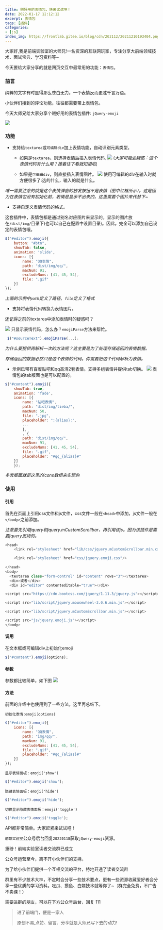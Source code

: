 ```yaml
---
title: 贼好用的表情包，快来试试吧！
date: 2022-01-17 12:12:12
excerpt: 表情包
tags: [插件]
categories:
- [js]
index_img: https://frontlab.gitee.io/blog/cdn/202112/20211210193404.png
---
```



大家好,我是前端实验室的大师兄!一名资深的互联网玩家，专注分享大前端领域技术、面试宝典、学习资料等~

今天要给大家分享的就是网页交互中最常用的功能：`表情包`。

### 前言

纯粹的文字有时显得那么苍白无力，一个表情反而更胜千言万语。

小伙伴们接到的评论功能，往往都需要带上表情包。

今天大师兄给大家分享个贼好用的表情包插件: `jQuery-emoji`

![](https://files.mdnice.com/user/20968/a7a3d816-c4cc-4860-b7fe-c510f29942e9.png)

### 功能
- 支持给`textarea`或`可编辑div`加上表情功能，自动识别元素类型。
  - 如果是`textarea`，则选择表情后插入表情代码.
![](https://files.mdnice.com/user/20968/f641cb59-8ae9-4eab-8ef3-9f2192862473.png)
(*大家可能会疑惑：这个表情代码有什么用？接着往下看就知道啦*)

  - 如果是`可编辑div`，则直接插入表情图片。
![](https://files.mdnice.com/user/20968/64fed7a7-dff8-4dfc-90ae-05d0bb25a6a9.png)
使用可编辑的div在输入时就方便很多了:选的什么，输入的就是什么。

*唯一需要注意的就是这个表情弹窗的触发按钮不是表情（图中红框所示）。这是因为在表情包没有初始化前，表情是显示不出来的。这里需要个图片来代替下~*

- 支持自定义表情代码的格式。

这套插件中，表情包都是通过别名对应图片来显示的。显示的图片放在`/dist/img/`目录下(也可以自己在配置中设置目录)。因此，完全可以添加自己设定的表情包哦。
```JavaScript
$("#editor").emoji({
    button: "#btn",
    showTab: false,
    animation: 'slide',
    icons: [{
        name: "QQ表情",
        path: "dist/img/qq/",
        maxNum: 91,
        excludeNums: [41, 45, 54],
        file: ".gif"
    }]
});
```
*上面的示例中`path`定义了路径，`file`定义了格式*

- 支持将表情代码转换为表情图片。

还记得之前的textarea中添加表情时的疑惑吗？


![](https://files.mdnice.com/user/20968/fdfacd36-b121-4dd9-b897-8dd522309531.png)
只显示表情代码，怎么办？`emojiParse`方法来帮忙。
```JavaScript
 $("#sourceText").emojiParse(...);
```
*为什么要提供再解析一次的方法呢？这主要是为了处理存储返回的表情数据。*

*存储返回的数据必然只是这个表情的代码。你需要把这个代码解析为表情。*

- 示例已带有百度贴吧和qq高清2套表情。支持多组表情并提供tab切换。
![](https://files.mdnice.com/user/20968/d2651010-e2ed-41e3-9e07-f8bd1c1ea791.png)
表情包的tab版面也是可以配置的。
```JavaScript
$("#content").emoji({
    showTab: true,
    animation: 'fade',
    icons: [{
        name: "贴吧表情",
        path: "dist/img/tieba/",
        maxNum: 50,
        file: ".jpg",
        placeholder: ":{alias}:",
        ...
        },
        , {
        path: "dist/img/qq/",
        maxNum: 91,
        excludeNums: [41, 45, 54],
        file: ".gif",
        placeholder: "#qq_{alias}#"
    }]
    });
```
*多套版面就是这里的icons数组来实现的*

### 使用
#### 引用 
首先在页面上引用css文件和js文件，css文件一般在`<head>`中添加，js文件一般在`</body>`之前添加。

*注意要先引用jquery和jquery.mCustomScrollbar，再引用该js。因为该插件是需要jquery支持的。*
```JavaScript
<head>
    <link rel="stylesheet" href="lib/css/jquery.mCustomScrollbar.min.css"/>

    <link rel="stylesheet" href="css/jquery.emoji.css"/>
    
</head>
<body>
  <textarea class="form-control" id="content" rows="3"></textarea>
  <div>或者</div>
  <div id="editor" contenteditable="true"></div>

<script src="https://cdn.bootcss.com/jquery/1.11.3/jquery.js"></script>

<script src="lib/script/jquery.mousewheel-3.0.6.min.js"></script>

<script src="lib/script/jquery.mCustomScrollbar.min.js"></script>

<script src="js/jquery.emoji.js"></script>
</body>
```
#### 调用
在文本框或可编辑div上初始化emoji
```JavaScript
$("#content").emoji(options);
```
#### 参数
参数都比较简单，如下图
![](https://files.mdnice.com/user/20968/bc5e00ac-de53-46c6-9f6e-986b4b794b5e.png)
#### 方法
前面的介绍中也使用到了一些方法，这里再总结下。

`初始化表情:emoji(options)`
```JavaScript
$("#editor").emoji({
    icons: [{
        name: "QQ表情",
        path: "img/qq/",
        maxNum: 91,
        excludeNums: [41, 45, 54],
        file: ".gif",
        placeholder: "#qq_{alias}#"
    }]
});
```
`显示表情面板：emoji('show')`
```JavaScript
$("#editor").emoji('show');
```
`隐藏表情面板：emoji('hide')`
```JavaScript
$("#editor").emoji('hide');
```
`切换显示隐藏表情面板：emoji('toggle')`
```JavaScript
$("#editor").emoji('toggle');
```
API都非常简单。大家赶紧来试试吧！

`前端实验室`公众号后台回复`20220118`获取`jQuery-emoji`资源。

重磅！前端实验室读者交流群已成立

公众号运营至今，离不开小伙伴们的支持。

为了给小伙伴们提供一个互相交流的平台，特地开通了读者交流群

群里有不少技术大神，不定时会分享一些技术要点，更有一些资源收藏爱好者会分享一些优质的学习资料。吃瓜、摸鱼、白嫖技术就等你了~（群完全免费，不广告不卖课！）


需要进群的朋友，可以在下方公众号后台，回复 111

>进了前端门，便是一家人
>
>原创不易,点赞、留言、分享就是大师兄写下去的动力!
